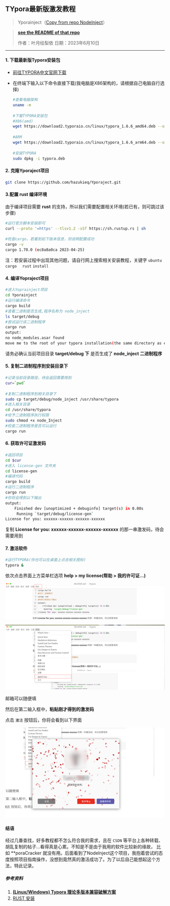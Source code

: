 ## TYpora最新版激发教程

> Yporainject（[Copy from repo NodeInject](https://github.com/DiamondHunters/NodeInject)）

> **[see the README of that repo](./NodeInject_README.md)**
>
> 作者：叶月绘梨依
> 日期：2023年6月10日
---

#### 1. 下载最新版Typora安装包

- [前往TYPORA中文官网下载](https://typoraio.cn/releases/all)

- 在终端下输入以下命令直接下载(我电脑是X86架构的，请根据自己电脑自行选择)

  ```bash
  #查看电脑架构
  uname -m
  
  #下载TYPORA安装包
  #X86(amd)
  wget https://download2.typoraio.cn/linux/typora_1.6.6_amd64.deb --output-document typora.deb
  
  #ARM
  wget https://download2.typoraio.cn/linux/typora_1.6.6_arm64.deb --output-document typora.deb
  
  #安装TYPORA
  sudo dpkg -i typora.deb
  ```

  

#### 2. 克隆Yporaject项目

```bash
git clone https://github.com/hazukieq/Yporaject.git
```



#### 3.配置 rust 编译环境

由于编译项目需要 **rust** 的支持，所以我们需要配置相关环境(若已有，则可跳过该步骤)

```bash
#运行官方脚本安装即可
curl --proto '=https' --tlsv1.2 -sSf https://sh.rustup.rs | sh

#检查cargo，若看到如下版本信息，则说明配置成功
cargo -v
cargo 1.70.0 (ec8a8a0ca 2023-04-25)
```

注：若安装过程中出现其他问题，请自行网上搜索相关安装教程，关键字 `ubuntu ` `cargo  ` `rust`   `install`



#### 4. 编译Yopraject项目

```bash
#进入Yoprainject项目
cd Yporainject
#运行编译命令
cargo build
#查看二进制是否生成,程序名称为 node_inject
ls target/debug
#尝试运行该二进制程序
cargo run
output: 
no node_modules.asar found
move me to the root of your typora installation(the same directory as executable of electron)
```

请务必确认当前项目目录 **target/debug 下** 是否生成了 **node_inject 二进制程序**



#### 5. 复制二进制程序到安装目录下

```bash
#记录当前目录路径，待会返回需要用到
cur=`pwd`

#复制二进制程序到相关目录下
sudo cp target/debug/node_inject /usr/share/typora
#进入相关目录
cd /usr/share/typora
#给予二进制程序执行权限
sudo chmod +x node_Inject
#检查二进制程序是否可以运行
cargo run
```



#### 6. 获取许可证激发码

```bash
#返回项目
cd $cur
#进入 license-gen 文件夹
cd license-gen
#编译代码
cargo build
#运行二进制程序
cargo run
#你将会得到以下输出
output:
    Finished dev [unoptimized + debuginfo] target(s) in 0.00s
     Running `target/debug/license-gen`
License for you: xxxxxx-xxxxxx-xxxxxx-xxxxxx
```

复制 **License for you: xxxxxx-xxxxxx-xxxxxx-xxxxxx** 的那一串激发码，待会需要用到

#### 7. 激活软件

```bash
#运行TYPORA(你也可以在桌面上点击相关图标)
typora &
```

依次点击界面上方菜单栏选项 **help > my license(帮助 > 我的许可证...)** 

![image-20230611002616301](./img/image-20230611002616301.png)





![image-20230611002645270](./img/image-20230611002645270.png)



邮箱可以随便填

然后在第二输入框中，**粘贴刚才得到的激发码**

点击 `激活` 按钮后，你将会看到以下界面



![image-20230611002933127](./img/LICENSE.png)



#### 结语

经过几番查找，好多教程都不怎么符合我的需求，且在 `CSDN` 等平台上各种转载、胡乱复制的帖子...看得真是心累。不知是不是由于我用的软件比较新的缘故， 比如 **poraCracker 就没有用。后面看到了NodeInject这个项目，我抱着尝试的态度按照项目指南操作，没想到竟然真的激活成功了。为了以后自己能想起这个方法，特此记录。



##### 参考资料

1. [**(Linux/Windows) Typora 理论多版本兼容破解方案**](https://www.52pojie.cn/thread-1710146-1-1.html)
2. [RUST 安装](https://www.rust-lang.org/zh-CN/learn/get-started)
